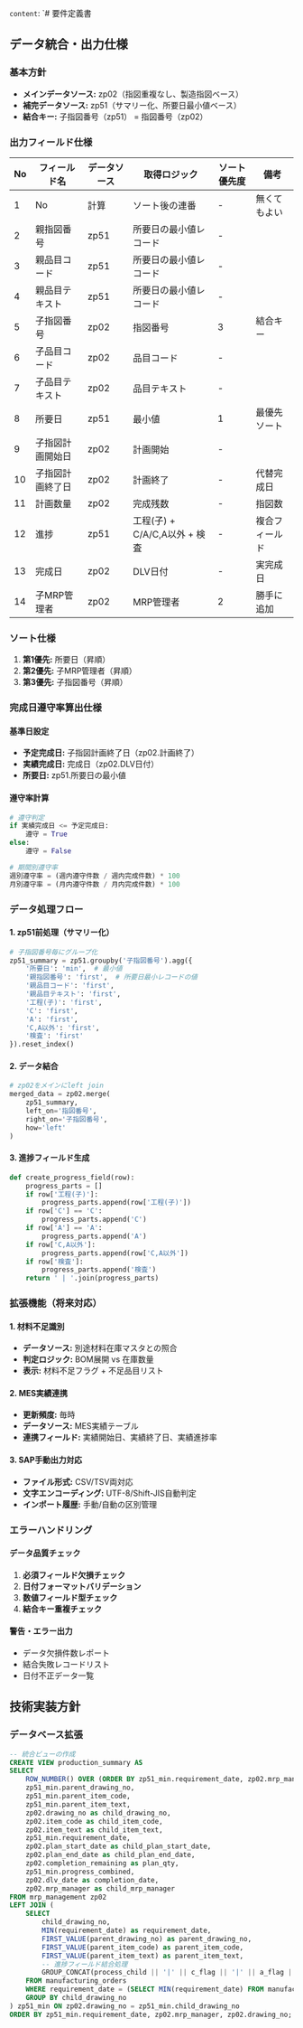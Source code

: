   `content`: `# 要件定義書

## データ統合・出力仕様

### 基本方針
- **メインデータソース:** zp02（指図重複なし、製造指図ベース）
- **補完データソース:** zp51（サマリー化、所要日最小値ベース）
- **結合キー:** 子指図番号（zp51） = 指図番号（zp02）

### 出力フィールド仕様

| No | フィールド名 | データソース | 取得ロジック | ソート優先度 | 備考 |
|---|---|---|---|---|---|
| 1 | No | 計算 | ソート後の連番 | - | 無くてもよい |
| 2 | 親指図番号 | zp51 | 所要日の最小値レコード | - | |
| 3 | 親品目コード | zp51 | 所要日の最小値レコード | - | |
| 4 | 親品目テキスト | zp51 | 所要日の最小値レコード | - | |
| 5 | 子指図番号 | zp02 | 指図番号 | 3 | 結合キー |
| 6 | 子品目コード | zp02 | 品目コード | - | |
| 7 | 子品目テキスト | zp02 | 品目テキスト | - | |
| 8 | 所要日 | zp51 | 最小値 | 1 | 最優先ソート |
| 9 | 子指図計画開始日 | zp02 | 計画開始 | - | |
| 10 | 子指図計画終了日 | zp02 | 計画終了 | - | 代替完成日 |
| 11 | 計画数量 | zp02 | 完成残数 | - | 指図数 |
| 12 | 進捗 | zp51 | 工程(子) + C/A/C,A以外 + 検査 | - | 複合フィールド |
| 13 | 完成日 | zp02 | DLV日付 | - | 実完成日 |
| 14 | 子MRP管理者 | zp02 | MRP管理者 | 2 | 勝手に追加 |

### ソート仕様
1. **第1優先:** 所要日（昇順）
2. **第2優先:** 子MRP管理者（昇順）
3. **第3優先:** 子指図番号（昇順）

### 完成日遵守率算出仕様

#### 基準日設定
- **予定完成日:** 子指図計画終了日（zp02.計画終了）
- **実績完成日:** 完成日（zp02.DLV日付）
- **所要日:** zp51.所要日の最小値

#### 遵守率計算
```python
# 遵守判定
if 実績完成日 <= 予定完成日:
    遵守 = True
else:
    遵守 = False

# 期間別遵守率
週別遵守率 = (週内遵守件数 / 週内完成件数) * 100
月別遵守率 = (月内遵守件数 / 月内完成件数) * 100
```

### データ処理フロー

#### 1. zp51前処理（サマリー化）
```python
# 子指図番号毎にグループ化
zp51_summary = zp51.groupby('子指図番号').agg({
    '所要日': 'min',  # 最小値
    '親指図番号': 'first',  # 所要日最小レコードの値
    '親品目コード': 'first',
    '親品目テキスト': 'first',
    '工程(子)': 'first',
    'C': 'first',
    'A': 'first', 
    'C,A以外': 'first',
    '検査': 'first'
}).reset_index()
```

#### 2. データ結合
```python
# zp02をメインにleft join
merged_data = zp02.merge(
    zp51_summary, 
    left_on='指図番号', 
    right_on='子指図番号',
    how='left'
)
```

#### 3. 進捗フィールド生成
```python
def create_progress_field(row):
    progress_parts = []
    if row['工程(子)']:
        progress_parts.append(row['工程(子)'])
    if row['C'] == 'C':
        progress_parts.append('C')
    if row['A'] == 'A':
        progress_parts.append('A')
    if row['C,A以外']:
        progress_parts.append(row['C,A以外'])
    if row['検査']:
        progress_parts.append('検査')
    return ' | '.join(progress_parts)
```

### 拡張機能（将来対応）

#### 1. 材料不足識別
- **データソース:** 別途材料在庫マスタとの照合
- **判定ロジック:** BOM展開 vs 在庫数量
- **表示:** 材料不足フラグ + 不足品目リスト

#### 2. MES実績連携
- **更新頻度:** 毎時
- **データソース:** MES実績テーブル
- **連携フィールド:** 実績開始日、実績終了日、実績進捗率

#### 3. SAP手動出力対応
- **ファイル形式:** CSV/TSV両対応
- **文字エンコーディング:** UTF-8/Shift-JIS自動判定
- **インポート履歴:** 手動/自動の区別管理

### エラーハンドリング

#### データ品質チェック
1. **必須フィールド欠損チェック**
2. **日付フォーマットバリデーション**
3. **数値フィールド型チェック**
4. **結合キー重複チェック**

#### 警告・エラー出力
- データ欠損件数レポート
- 結合失敗レコードリスト
- 日付不正データ一覧

## 技術実装方針

### データベース拡張
```sql
-- 統合ビューの作成
CREATE VIEW production_summary AS
SELECT 
    ROW_NUMBER() OVER (ORDER BY zp51_min.requirement_date, zp02.mrp_manager, zp02.drawing_no) as no,
    zp51_min.parent_drawing_no,
    zp51_min.parent_item_code,
    zp51_min.parent_item_text,
    zp02.drawing_no as child_drawing_no,
    zp02.item_code as child_item_code,
    zp02.item_text as child_item_text,
    zp51_min.requirement_date,
    zp02.plan_start_date as child_plan_start_date,
    zp02.plan_end_date as child_plan_end_date,
    zp02.completion_remaining as plan_qty,
    zp51_min.progress_combined,
    zp02.dlv_date as completion_date,
    zp02.mrp_manager as child_mrp_manager
FROM mrp_management zp02
LEFT JOIN (
    SELECT 
        child_drawing_no,
        MIN(requirement_date) as requirement_date,
        FIRST_VALUE(parent_drawing_no) as parent_drawing_no,
        FIRST_VALUE(parent_item_code) as parent_item_code,
        FIRST_VALUE(parent_item_text) as parent_item_text,
        -- 進捗フィールド結合処理
        GROUP_CONCAT(process_child || '|' || c_flag || '|' || a_flag || '|' || ca_other || '|' || inspection) as progress_combined
    FROM manufacturing_orders
    WHERE requirement_date = (SELECT MIN(requirement_date) FROM manufacturing_orders mo2 WHERE mo2.child_drawing_no = manufacturing_orders.child_drawing_no)
    GROUP BY child_drawing_no
) zp51_min ON zp02.drawing_no = zp51_min.child_drawing_no
ORDER BY zp51_min.requirement_date, zp02.mrp_manager, zp02.drawing_no;
